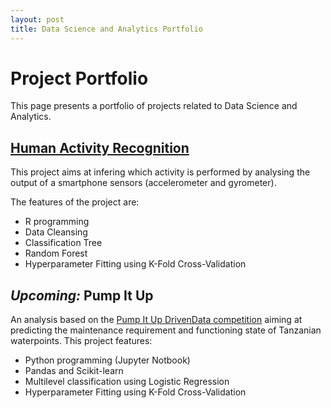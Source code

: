 ```yaml
---
layout: post
title: Data Science and Analytics Portfolio
---
```

# Project Portfolio

This page presents a portfolio of projects related to Data Science and Analytics.

## [Human Activity Recognition](https://github.com/maxcarrel/Human-Activity-Recognition)

This project aims at infering which activity is performed by analysing the output of a smartphone sensors (accelerometer and gyrometer).

The features of the project are:

* R programming
* Data Cleansing
* Classification Tree
* Random Forest
* Hyperparameter Fitting using K-Fold Cross-Validation

## *Upcoming:* Pump It Up

An analysis based on the [Pump It Up DrivenData competition](https://www.drivendata.org/competitions/7/pump-it-up-data-mining-the-water-table/) aiming at predicting the maintenance requirement and functioning state of Tanzanian waterpoints. This project features:

* Python programming (Jupyter Notbook)
* Pandas and Scikit-learn
* Multilevel classification using Logistic Regression
* Hyperparameter Fitting using K-Fold Cross-Validation